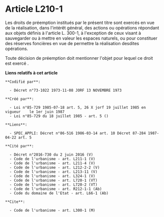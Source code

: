 # Article L210-1

Les droits de préemption institués par le présent titre sont exercés en vue de la réalisation, dans l'intérêt général, des
actions ou opérations répondant aux objets définis à l'article L. 300-1, à l'exception de ceux visant à sauvegarder ou à
mettre en valeur les espaces naturels, ou pour constituer des réserves foncières en vue de permettre la réalisation desdites
opérations.

Toute décision de préemption doit mentionner l'objet pour lequel ce droit est exercé .

**Liens relatifs à cet article**

	**Codifié par**:

	  - Décret n°73-1022 1973-11-08 JORF 13 NOVEMBRE 1973

	**Créé par**:

	  - Loi n°85-729 1985-07-18 art. 5, 26 X jorf 19 juillet 1985 en vigueur    le 1er juin 1987
	  - Loi n°85-729 du 18 juillet 1985 - art. 5 ()

	**Liens**:

	  - SPEC_APPLI: Décret n°86-516 1986-03-14 art. 10 Décret 87-284 1987-04-22 art. 5

	**Cité par**:

	  - Décret n°2016-730 du 2 juin 2016 (V)
	  - Code de l'urbanisme - art. L211-1 (V)
	  - Code de l'urbanisme - art. L211-4 (V)
	  - Code de l'urbanisme - art. L212-2-2 (V)
	  - Code de l'urbanisme - art. L213-11 (V)
	  - Code de l'urbanisme - art. L324-1 (V)
	  - Code de l'urbanisme - art. L720-1 (VT)
	  - Code de l'urbanisme - art. L720-2 (VT)
	  - Code de l'urbanisme - art. R212-1-1 (Ab)
	  - Code du domaine de l'Etat - art. L66-1 (Ab)

	**Cite**:

	  - Code de l'urbanisme - art. L300-1 (M)
